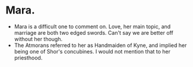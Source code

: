 # Mara.
- Mara is a difficult one to comment on. Love, her main topic, and marriage are both two edged swords. Can't say we are better off without her though.
- The Atmorans referred to her as Handmaiden of Kyne, and implied her being one of Shor's concubines. I would not mention that to her priesthood.
